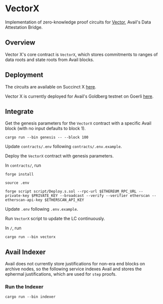 # VectorX
Implementation of zero-knowledge proof circuits for [Vector](https://blog.availproject.org/data-attestation-bridge/), Avail's Data Attestation Bridge.

## Overview
Vector X's core contract is `VectorX`, which stores commitments to ranges of data roots and state
roots from Avail blocks.

## Deployment
The circuits are available on Succinct X [here](https://platform.succinct.xyz/succinctlabs/vectorx).

Vector X is currently deployed for Avail's Goldberg testnet on Goerli [here](https://goerli.etherscan.io/address/0xc862F17Ebb256679D8b428634B8D1E5D8d9EBf67#events).

## Integrate
Get the genesis parameters for the `VectorX` contract with a specific Avail block (with no input defaults to block 1).
```
cargo run --bin genesis -- --block 100
```

Update `contracts/.env` following `contracts/.env.example`.

Deploy the `VectorX` contract with genesis parameters.

In `contracts/`, run
```
forge install

source .env

forge script script/Deploy.s.sol --rpc-url $ETHEREUM_RPC_URL --private-key $PRIVATE_KEY --broadcast --verify --verifier etherscan --etherscan-api-key $ETHERSCAN_API_KEY
```

Update `.env` following `.env.example`.

Run `VectorX` script to update the LC continuously.

In `/`, run
```
cargo run --bin vectorx
```

## Avail Indexer
Avail does not currently store justifications for non-era end blocks on archive nodes, so the 
following service indexes Avail and stores the ephermal justifications, which are used for `step` 
proofs.

### Run the Indexer
```
cargo run --bin indexer
```
